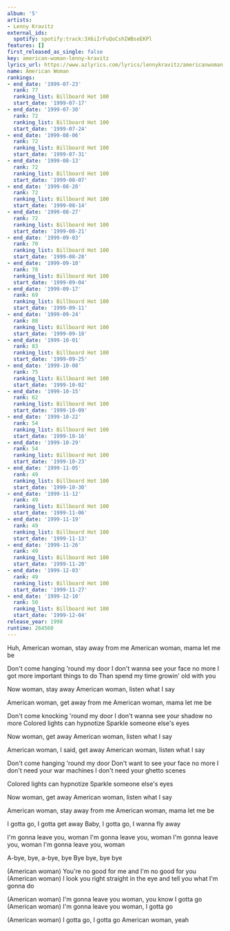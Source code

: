 ```yaml
---
album: '5'
artists:
- Lenny Kravitz
external_ids:
  spotify: spotify:track:3X6iIrFuQoCshIWBseEKPl
features: []
first_released_as_single: false
key: american-woman-lenny-kravitz
lyrics_url: https://www.azlyrics.com/lyrics/lennykravitz/americanwoman.html
name: American Woman
rankings:
- end_date: '1999-07-23'
  rank: 77
  ranking_list: Billboard Hot 100
  start_date: '1999-07-17'
- end_date: '1999-07-30'
  rank: 72
  ranking_list: Billboard Hot 100
  start_date: '1999-07-24'
- end_date: '1999-08-06'
  rank: 72
  ranking_list: Billboard Hot 100
  start_date: '1999-07-31'
- end_date: '1999-08-13'
  rank: 72
  ranking_list: Billboard Hot 100
  start_date: '1999-08-07'
- end_date: '1999-08-20'
  rank: 72
  ranking_list: Billboard Hot 100
  start_date: '1999-08-14'
- end_date: '1999-08-27'
  rank: 72
  ranking_list: Billboard Hot 100
  start_date: '1999-08-21'
- end_date: '1999-09-03'
  rank: 70
  ranking_list: Billboard Hot 100
  start_date: '1999-08-28'
- end_date: '1999-09-10'
  rank: 78
  ranking_list: Billboard Hot 100
  start_date: '1999-09-04'
- end_date: '1999-09-17'
  rank: 69
  ranking_list: Billboard Hot 100
  start_date: '1999-09-11'
- end_date: '1999-09-24'
  rank: 88
  ranking_list: Billboard Hot 100
  start_date: '1999-09-18'
- end_date: '1999-10-01'
  rank: 83
  ranking_list: Billboard Hot 100
  start_date: '1999-09-25'
- end_date: '1999-10-08'
  rank: 75
  ranking_list: Billboard Hot 100
  start_date: '1999-10-02'
- end_date: '1999-10-15'
  rank: 62
  ranking_list: Billboard Hot 100
  start_date: '1999-10-09'
- end_date: '1999-10-22'
  rank: 54
  ranking_list: Billboard Hot 100
  start_date: '1999-10-16'
- end_date: '1999-10-29'
  rank: 54
  ranking_list: Billboard Hot 100
  start_date: '1999-10-23'
- end_date: '1999-11-05'
  rank: 49
  ranking_list: Billboard Hot 100
  start_date: '1999-10-30'
- end_date: '1999-11-12'
  rank: 49
  ranking_list: Billboard Hot 100
  start_date: '1999-11-06'
- end_date: '1999-11-19'
  rank: 49
  ranking_list: Billboard Hot 100
  start_date: '1999-11-13'
- end_date: '1999-11-26'
  rank: 49
  ranking_list: Billboard Hot 100
  start_date: '1999-11-20'
- end_date: '1999-12-03'
  rank: 49
  ranking_list: Billboard Hot 100
  start_date: '1999-11-27'
- end_date: '1999-12-10'
  rank: 50
  ranking_list: Billboard Hot 100
  start_date: '1999-12-04'
release_year: 1998
runtime: 264560
---
```

Huh, American woman, stay away from me
American woman, mama let me be

Don't come hanging 'round my door
I don't wanna see your face no more
I got more important things to do
Than spend my time growin' old with you

Now woman, stay away
American woman, listen what I say

American woman, get away from me
American woman, mama let me be

Don't come knocking 'round my door
I don't wanna see your shadow no more
Colored lights can hypnotize
Sparkle someone else's eyes

Now woman, get away
American woman, listen what I say

American woman, I said, get away
American woman, listen what I say

Don't come hanging 'round my door
Don't want to see your face no more
I don't need your war machines
I don't need your ghetto scenes

Colored lights can hypnotize
Sparkle someone else's eyes

Now woman, get away
American woman, listen what I say

American woman, stay away from me
American woman, mama let me be

I gotta go, I gotta get away
Baby, I gotta go, I wanna fly away

I'm gonna leave you, woman
I'm gonna leave you, woman
I'm gonna leave you, woman
I'm gonna leave you, woman

A-bye, bye, a-bye, bye
Bye bye, bye bye

(American woman)
You're no good for me and I'm no good for you
(American woman)
I look you right straight in the eye and tell you what I'm gonna do

(American woman)
I'm gonna leave you woman, you know I gotta go
(American woman)
I'm gonna leave you woman, I gotta go

(American woman)
I gotta go, I gotta go American woman, yeah

